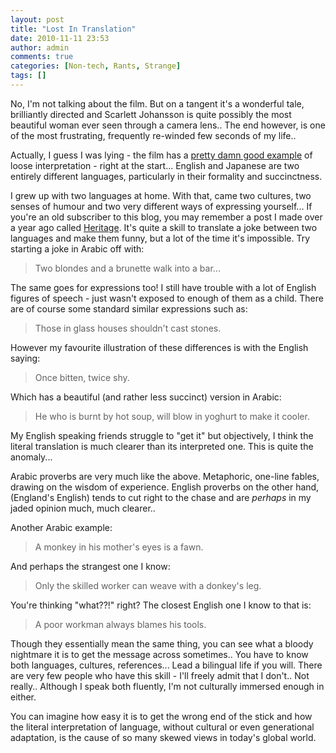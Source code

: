 ```yaml
---
layout: post
title: "Lost In Translation"
date: 2010-11-11 23:53
author: admin
comments: true
categories: [Non-tech, Rants, Strange]
tags: []
---
```

No, I'm not talking about the film. But on a tangent it's a wonderful tale, brilliantly directed and Scarlett Johansson is quite possibly the most beautiful woman ever seen through a camera lens.. The end however, is one of the most frustrating, frequently re-winded few seconds of my life..

Actually, I guess I was lying - the film has a <a href="http://query.nytimes.com/gst/fullpage.html?res=9A03E6DD103AF932A1575AC0A9659C8B63" target="_blank">pretty damn good example</a> of loose interpretation - right at the start... English and Japanese are two entirely different languages, particularly in their formality and succinctness.

I grew up with two languages at home. With that, came two cultures, two senses of humour and two very different ways of expressing yourself... If you're an old subscriber to this blog, you may remember a post I made over a year ago called <a href="http://blog.johncyril.com/?p=18" target="_blank">Heritage</a>. It's quite a skill to translate a joke between two languages and make them funny, but a lot of the time it's impossible. Try starting a joke in Arabic off with:


>Two blondes and a brunette walk into a bar...


The same goes for expressions too! I still have trouble with a lot of English figures of speech - just wasn't exposed to enough of them as a child. There are of course some standard similar expressions such as:


>Those in glass houses shouldn't cast stones.


However my favourite illustration of these differences is with the English saying:


>Once bitten, twice shy.


Which has a beautiful (and rather less succinct) version in Arabic:


>He who is burnt by hot soup, will blow in yoghurt to make it cooler.


My English speaking friends struggle to "get it" but objectively,  I think the literal translation is much clearer than its interpreted one. This is quite the anomaly...

Arabic proverbs are very much like the above. Metaphoric, one-line fables, drawing on the wisdom of experience. English proverbs on the other hand, (England's English) tends to cut right to the chase and are *perhaps* in my jaded opinion much, much clearer..

Another Arabic example:


>A monkey in his mother's eyes is a fawn.


And perhaps the strangest one I know:


>Only the skilled worker can weave with a donkey's leg.


You're thinking "what??!" right? The closest English one I know to that is:


>A poor workman always blames his tools.


Though they essentially mean the same thing, you can see what a bloody nightmare it is to get the message across sometimes.. You have to know both languages, cultures, references... Lead a bilingual life if you will. There are very few people who have this skill - I'll freely admit that I don't.. Not really.. Although I speak both fluently, I'm not culturally immersed enough in either.

You can imagine how easy it is to get the wrong end of the stick and how the literal interpretation of language, without cultural or even generational adaptation, is the cause of so many skewed views in today's global world.
